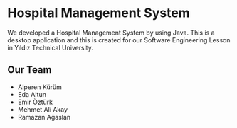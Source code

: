 <h1>Hospital Management System</h1>
<p>
  We developed a Hospital Management System by using Java. This is a desktop application and this is created for our Software Engineering Lesson in Yıldız Technical University.
</p>


<h2>Our Team</h2>
<ul>
  
  <li>Alperen Kürüm</li>
  <li>Eda Altun</li>
  <li>Emir Öztürk</li>
  <li>Mehmet Ali Akay</li>
  <li>Ramazan Ağaslan</li>
</ul>

